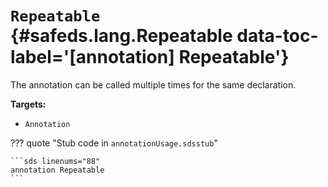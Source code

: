 [//]: # (DO NOT EDIT THIS FILE DIRECTLY. Instead, edit the corresponding stub file and execute `npm run docs:api`.)

# <code class="doc-symbol doc-symbol-annotation"></code> `Repeatable` {#safeds.lang.Repeatable data-toc-label='[annotation] Repeatable'}

The annotation can be called multiple times for the same declaration.

**Targets:**

- `Annotation`

??? quote "Stub code in `annotationUsage.sdsstub`"

    ```sds linenums="88"
    annotation Repeatable
    ```
